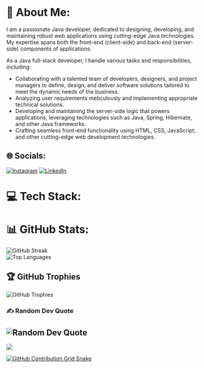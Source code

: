# 💫 About Me:
I am a passionate Java developer, dedicated to designing, developing, and maintaining robust web applications using cutting-edge Java technologies. My expertise spans both the front-end (client-side) and back-end (server-side) components of applications.

As a Java full-stack developer, I handle various tasks and responsibilities, including:

- Collaborating with a talented team of developers, designers, and project managers to define, design, and deliver software solutions tailored to meet the dynamic needs of the business.
- Analyzing user requirements meticulously and implementing appropriate technical solutions.
- Developing and maintaining the server-side logic that powers applications, leveraging technologies such as Java, Spring, Hibernate, and other Java frameworks.
- Crafting seamless front-end functionality using HTML, CSS, JavaScript, and other cutting-edge web development technologies.

## 🌐 Socials:
[![Instagram](https://img.shields.io/badge/Instagram-%23E4405F.svg?logo=Instagram&logoColor=white)](https://instagram.com/mukuls_tg) [![LinkedIn](https://img.shields.io/badge/LinkedIn-%230077B5.svg?logo=linkedin&logoColor=white)](https://linkedin.com/in/mukulgupta007) 

# 💻 Tech Stack:
<!-- Your tech stack badges here -->

# 📊 GitHub Stats:
![GitHub Streak](https://github-readme-streak-stats.herokuapp.com/?user=MukulGupta005&theme=dark&hide_border=false)<br/>
![Top Languages](https://github-readme-stats.vercel.app/api/top-langs/?username=MukulGupta005&theme=dark&hide_border=false&include_all_commits=false&count_private=false&layout=compact)

## 🏆 GitHub Trophies
![GitHub Trophies](https://github-profile-trophy.vercel.app/?username=MukulGupta005&theme=radical&no-frame=false&no-bg=false&margin-w=4)

### ✍️ Random Dev Quote
![Random Dev Quote](https://quotes-github-readme.vercel.app/api?type=horizontal&theme=merko)
---
[![](https://visitcount.itsvg.in/api?id=MukulGupta005&label=Profile%20Views&color=2&icon=5&pretty=true)](https://visitcount.itsvg.in)

[![GitHub Contribution Grid Snake](https://raw.githubusercontent.com/ishikkkkaaaa/ishikkkkaaaa/output/github-contribution-grid-snake.svg)](https://github.com/MukulGupta005)
